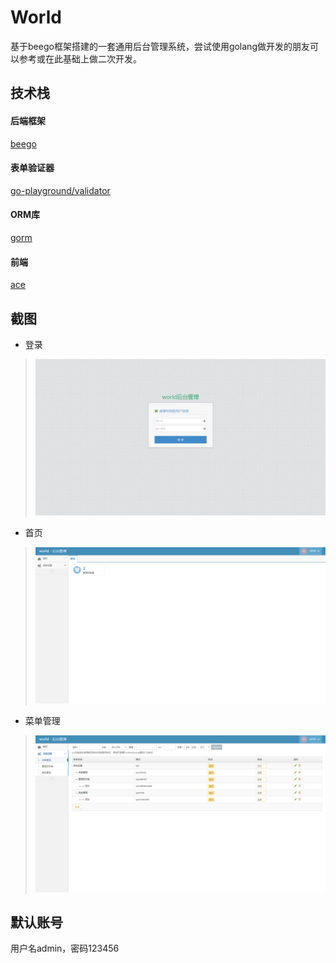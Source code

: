 # World

基于beego框架搭建的一套通用后台管理系统，尝试使用golang做开发的朋友可以参考或在此基础上做二次开发。

## 技术栈

#### 后端框架

[beego](https://github.com/astaxie/beego)

#### 表单验证器

[go-playground/validator](https://github.com/go-playground/validator)

#### ORM库

[gorm](https://github.com/go-gorm/gorm)

#### 前端

[ace](https://github.com/bopoda/ace)

## 截图

- 登录

> ![登录](static/readme/login.png)

- 首页

> ![首页](static/readme/index.png)

- 菜单管理

> ![菜单管理](static/readme/menu.png)

## 默认账号
用户名admin，密码123456